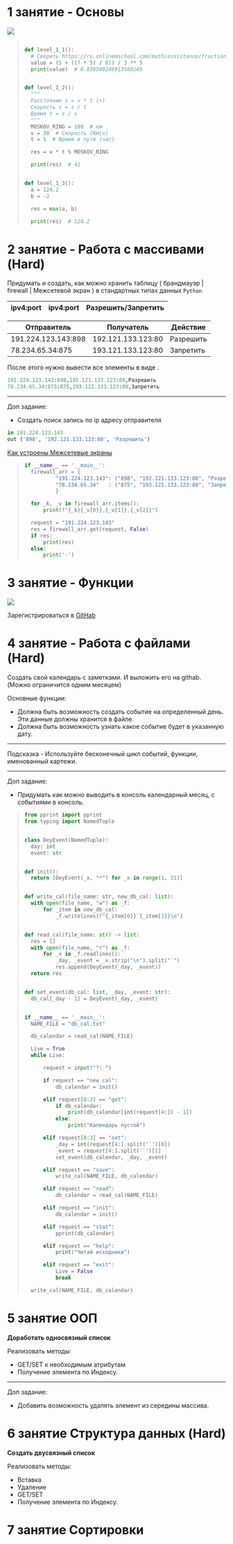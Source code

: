 # 1 занятие - Основы

![](_attachments/03860532ef1fc8bdd9fbec583b8e5575.png)

> ```python
>
> def level_1_1():
> 	# Сверить https://ru.onlinemschool.com/math/assistance/fraction/fraction_calc/
> 	value = (5 + ((7 * 5) / 8)) / 3 ** 5
> 	print(value)  # 0.038580246913580245
>
>
> def level_1_2():
> 	"""
> 	Расстояние s = v * t (+)
> 	Скорость v = s / t
> 	Время t = s / v
> 	"""
> 	MOSKOV_RING = 109  # км
> 	v = 30  # Скорость (Км\ч)
> 	t = 5  # Время в пути (час)
>
> 	res = v * t % MOSKOV_RING
>
> 	print(res)  # 41
>
>
> def level_1_3():
> 	a = 124.2
> 	b = -2
>
> 	res = max(a, b)
>
> 	print(res)  # 124.2
> ```

# 2 занятие - Работа с массивами (Hard)

Придумать и создать, как можно хранить таблицу ( брандмауэр | firewall | Межсетевой экран ) в стандартных типах данных `Python`

| ipv4:port | ipv4:port | Разрешить/Запретить |
| --------- | --------- | ------------------- |

| Отправитель         | Получатель         | Действие  |
| ------------------- | ------------------ | --------- |
| 191.224.123.143:898 | 192.121.133.123:80 | Разрешить |
| 78.234.65.34:875    | 193.121.133.123:80 | Запретить |

После этого нужно вывести все элементы в виде .

```python
191.224.123.143:898,192.121.133.123:80,Разрешить
78.234.65.34:875:875,193.121.133.123:80,Запретить
```

---

Доп задание:

- Создать поиск запись по ip адресу отправителя

```python
in 191.224.123.143
out ('898', '192.121.133.123:80', 'Разрешить')
```

[Как устроены Межсетевые экраны ](https://www.youtube.com/watch?v=9r6z9qggSIc)

> ```python
> if __name__ == '__main__':
> 	firewall_arr = {
> 			"191.224.123.143": ("898", "192.121.133.123:80", "Разрешить"),
> 			"78.234.65.34"   : ("875", "193.121.133.123:80", "Запретить",),
> 			}
>
> 	for _k, _v in firewall_arr.items():
> 		print(f"{_k}{_v[0]},{_v[1]},{_v[2]}")
>
> 	request = "191.224.123.143"
> 	res = firewall_arr.get(request, False)
> 	if res:
> 		print(res)
> 	else:
> 		print('-')
>
> ```

# 3 занятие - Функции

![](_attachments/e9cfa20aede27eb71d4be884014fdc12.png)

Зарегистрироваться в [GitHab](https://github.com/)

# 4 занятие - Работа с файлами (Hard)

Создать свой календарь с заметками. И выложить его на githab. (Можно ограничится одним месяцем)

Основные функции:

- Должна быть возможность создать событие на определенный день. Эти данные должны хранится в файле.
- Должна быть возможность узнать какое событие будет в указанную дату.

---

Подсказка - Используйте бесконечный цикл событий, функции, именованный картежи.

---

Доп задание:

- Придумать как можно выводить в консоль календарный месяц, с событиями в консоль.

> ```python
> from pprint import pprint
> from typing import NamedTuple
>
>
> class DeyEvent(NamedTuple):
> 	day: int
> 	event: str
>
>
> def init():
> 	return [DeyEvent(_x, "*") for _x in range(1, 31)]
>
>
> def write_cal(file_name: str, new_db_cal: list):
> 	with open(file_name, "w") as _f:
> 		for _item in new_db_cal:
> 			_f.writelines(f"{_item[0]}`{_item[1]}\n")
>
>
> def read_cal(file_name: str) -> list:
> 	res = []
> 	with open(file_name, "r") as _f:
> 		for _x in _f.readlines():
> 			_day, _event = _x.strip("\n").split("`")
> 			res.append(DeyEvent(_day, _event))
> 	return res
>
>
> def set_event(db_cal: list, _day, _event: str):
> 	db_cal[_day - 1] = DeyEvent(_day, _event)
>
>
> if __name__ == '__main__':
> 	NAME_FILE = "db_cal.txt"
>
> 	db_calendar = read_cal(NAME_FILE)
>
> 	Live = True
> 	while Live:
>
> 		request = input("?: ")
>
> 		if request == "new cal":
> 			db_calendar = init()
>
> 		elif request[0:3] == "get":
> 			if db_calendar:
> 				print(db_calendar[int(request[4:]) - 1])
> 			else:
> 				print("Календарь пустой")
>
> 		elif request[0:3] == "set":
> 			_day = int(request[4:].split('`')[0])
> 			_event = request[4:].split('`')[1]
> 			set_event(db_calendar, _day, _event)
>
> 		elif request == "save":
> 			write_cal(NAME_FILE, db_calendar)
>
> 		elif request == "read":
> 			db_calendar = read_cal(NAME_FILE)
>
> 		elif request == "init":
> 			db_calendar = init()
>
> 		elif request == "stat":
> 			pprint(db_calendar)
>
> 		elif request == "help":
> 			print("Читай исходники")
>
> 		elif request == "exit":
> 			Live = False
> 			break
>
> 	write_cal(NAME_FILE, db_calendar)
>
> ```

# 5 занятие ООП

**Доработать односвязный список**

Реализовать методы:

- GET/SET к необходимым атрибутам
- Получение элемента по Индексу.

---

Доп задание:

- Добавить возможность удалять элемент из середины массива.

# 6 занятие Структура данных (Hard)

**Создать двусвязный список**

Реализовать методы:

- Вставка
- Удаление
- GET/SET
- Получение элемента по Индексу.


# 7 занятие Сортировки

